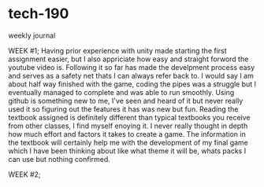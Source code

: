 # tech-190
weekly journal

WEEK #1; 
    Having prior experience with unity made starting the first assignment easier, but I also appriciate how easy and straight forword the youtube video is. Following it so far has made the develpment process easy and serves as a safety net thats I can always refer back to. I would say I am about half way finished with the game, coding the pipes was a struggle but I eventually managed to complete and was able to run smoothly. Using github is something new to me, I've seen and heard of it but never really used it so figuring out the features it has was new but fun. Reading the textbook assigned is definitely different than typical textbooks you receive from other classes, I find myself enoying it. I never really thought in depth how much effort and factors it takes to create a game. The information in the textbook will certainly help me with the development of my final game which I have been thinking about like what theme it will be, whats packs I can use but nothing confirmed.

WEEK #2;
